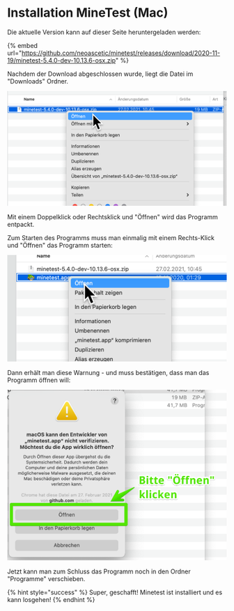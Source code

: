 # Installation MineTest \(Mac\)

Die aktuelle Version kann auf dieser Seite heruntergeladen werden:

{% embed url="https://github.com/neoascetic/minetest/releases/download/2020-11-19/minetest-5.4.0-dev-10.13.6-osx.zip" %}

Nachdem der Download abgeschlossen wurde, liegt die Datei im "Downloads" Ordner.

![](../.gitbook/assets/minetest-mac-1.png)

Mit einem Doppelklick oder Rechtsklick und "Öffnen" wird das Programm entpackt.

Zum Starten des Programms muss man einmalig mit einem Rechts-Klick und "Öffnen" das Programm starten:

![](../.gitbook/assets/minetest-mac-2.png)

Dann erhält man diese Warnung - und muss bestätigen, dass man das Programm öffnen will:

![](../.gitbook/assets/minetest-mac-3.png)

Jetzt kann man zum Schluss das Programm noch in den Ordner "Programme" verschieben.

{% hint style="success" %}
Super, geschafft! Minetest ist installiert und es kann losgehen!
{% endhint %}

